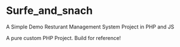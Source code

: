 # Surfe_and_snach

A Simple Demo Resturant Management System Project in PHP and JS 


A pure custom PHP Project. Build for reference!
